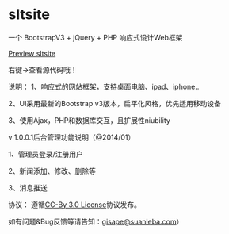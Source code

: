 sltsite
=======

 一个 BootstrapV3 + jQuery + PHP 响应式设计Web框架
 
 <a href="http://sltsite.suanleba.com/" target="_blank">Preview sltsite</a>
 
 右键->查看源代码哦！
 
 说明：
   1、响应式的网站框架，支持桌面电脑、ipad、iphone..
   
   2、UI采用最新的Bootstrap v3版本，扁平化风格，优先适用移动设备
   
   3、使用Ajax，PHP和数据库交互，且扩展性niubility
 
 
 v 1.0.0.1后台管理功能说明（@2014/01）
   
   1、管理员登录/注册用户
   
   2、新闻添加、修改、删除等
   
   3、消息推送
   
  
 协议：
  遵循<a href="http://creativecommons.org/licenses/by/3.0/">CC-By 3.0 License</a>协议发布。
  
  如有问题&Bug反馈等请告知：gisape@suanleba.com）
